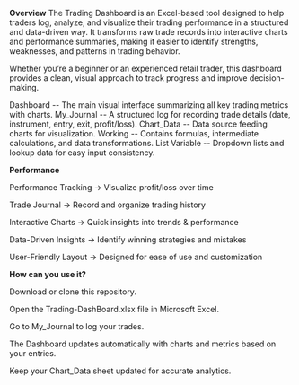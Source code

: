 **Overview**
The Trading Dashboard is an Excel-based tool designed to help traders log, analyze, and visualize their trading performance in a structured and data-driven way.
It transforms raw trade records into interactive charts and performance summaries, making it easier to identify strengths, weaknesses, and patterns in trading behavior.

Whether you’re a beginner or an experienced retail trader, this dashboard provides a clean, visual approach to track progress and improve decision-making.

Dashboard	-- The main visual interface summarizing all key trading metrics with charts.
My_Journal --	A structured log for recording trade details (date, instrument, entry, exit, profit/loss).
Chart_Data --	Data source feeding charts for visualization.
Working --	Contains formulas, intermediate calculations, and data transformations.
List Variable	-- Dropdown lists and lookup data for easy input consistency.

**Performance**

Performance Tracking → Visualize profit/loss over time

Trade Journal → Record and organize trading history

Interactive Charts → Quick insights into trends & performance

Data-Driven Insights → Identify winning strategies and mistakes

User-Friendly Layout → Designed for ease of use and customization

**How can you use it?**

Download or clone this repository.

Open the Trading-DashBoard.xlsx file in Microsoft Excel.

Go to My_Journal to log your trades.

The Dashboard updates automatically with charts and metrics based on your entries.

Keep your Chart_Data sheet updated for accurate analytics.
